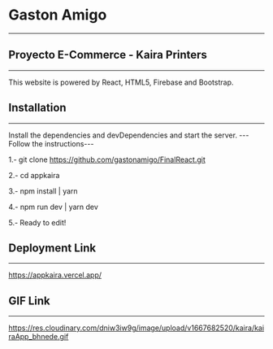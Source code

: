 # Gaston Amigo
---
## Proyecto E-Commerce - Kaira Printers
---
This website is powered by React, HTML5, Firebase and Bootstrap.


## Installation
---
Install the dependencies and devDependencies and start the server. ---Follow the instructions---

1.- git clone https://github.com/gastonamigo/FinalReact.git

2.- cd appkaira

3.- npm install | yarn

4.- npm run dev | yarn dev

5.- Ready to edit!



## Deployment Link
---
https://appkaira.vercel.app/

## GIF Link
---
https://res.cloudinary.com/dniw3iw9g/image/upload/v1667682520/kaira/kairaApp_bhnede.gif